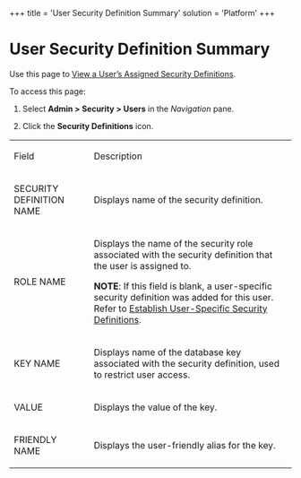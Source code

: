 +++
title = 'User Security Definition Summary'
solution = 'Platform'
+++

# User Security Definition Summary

<div class="use" data-xmlns="">

Use this page to [View a User’s Assigned Security
Definitions](../Use_Cases/View_a_Users_Assigned_Security_Definitions.htm).

</div>

To access this page:

1.  Select **Admin \> Security \> Users** in the *Navigation* pane.

2.  Click the **Security Definitions** icon.

<table>
<tbody>
<tr class="odd">
<td><p>Field</p></td>
<td><p>Description</p></td>
</tr>
<tr class="even">
<td><p>SECURITY DEFINITION NAME</p></td>
<td><p>Displays name of the security definition.</p></td>
</tr>
<tr class="odd">
<td><p>ROLE NAME</p></td>
<td><p>Displays the name of the security role associated with the security definition that the user is assigned to.</p>
<p><strong>NOTE</strong>: If this field is blank, a user-specific security definition was added for this user. Refer to <a href="../Use_Cases/Establish_UserSpecific_Security_Definitions.htm">Establish User-Specific Security Definitions</a>.</p></td>
</tr>
<tr class="even">
<td><p>KEY NAME</p></td>
<td><p>Displays name of the database key associated with the security definition, used to restrict user access.</p></td>
</tr>
<tr class="odd">
<td><p>VALUE</p></td>
<td><p>Displays the value of the key.</p></td>
</tr>
<tr class="even">
<td><p>FRIENDLY NAME</p></td>
<td><p>Displays the user-friendly alias for the key.</p></td>
</tr>
</tbody>
</table>
